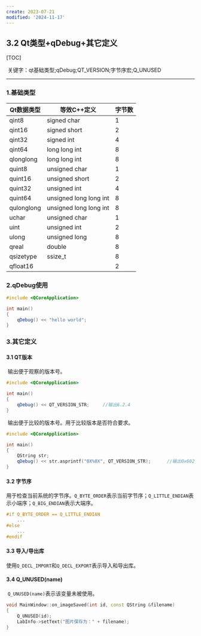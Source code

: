 ```yaml
---
create: 2023-07-21
modified: '2024-11-17'
---
```


## 3.2 Qt类型+qDebug+其它定义

[TOC]

​	关键字：qt基础类型;qDebug;QT_VERSION;字节序宏;Q_UNUSED

---

### 1.基础类型

| Qt数据类型 | 等效C++定义            | 字节数 |
| ---------- | ---------------------- | ------ |
| qint8      | signed char            | 1      |
| qint16     | signed short           | 2      |
| qint32     | signed int             | 4      |
| qint64     | long long int          | 8      |
| qlonglong  | long long int          | 8      |
| quint8     | unsigned char          | 1      |
| quint16    | unsigned short         | 2      |
| quint32    | unsigned int           | 4      |
| quint64    | unsigned long long int | 8      |
| qulonglong | unsigned long long int | 8      |
| uchar      | unsigned char          | 1      |
| uint       | unsigned int           | 2      |
| ulong      | unsigned long          | 8      |
| qreal      | double                 | 8      |
| qsizetype  | ssize_t                | 8      |
| qfloat16   |                        | 2      |

### 2.qDebug使用

```C++
#include <QCoreApplication>

int main()
{
	qDebug() << "hello world";
}
```

### 3.其它定义

#### 3.1 QT版本

​	输出便于观察的版本号。

```C++
#include <QCoreApplication>

int main()
{
	qDebug() << QT_VERSION_STR;		//输出6.2.4
}
```

​	输出便于比较的版本号。用于比较版本是否符合要求。

```C++
#include <QCoreApplication>

int main()
{
    QString str;
	qDebug() << str.asprintf("0X%0X", QT_VERSION_STR);		//输出0x60204
}
```

#### 3.2 字节序

​	用于检查当前系统的字节序。`Q_BYTE_ORDER`表示当前字节序；`Q_LITTLE_ENDIAN`表示小端序；`Q_BIG_ENDIAN`表示大端序。

```C++
#if Q_BYTE_ORDER == Q_LITTLE_ENDIAN
	...
#else
    ...
#endif
```

#### 3.3 导入/导出库

​	使用`Q_DECL_IMPORT`和`Q_DECL_EXPORT`表示导入和导出库。

#### 3.4 Q_UNUSED(name)

​	`Q_UNUSED(name)`表示该变量未被使用。

```C++
void MainWindow::on_imageSaved(int id, const QString &filename)
{
    Q_UNUSED(id);
    LabInfo->setText("图片保存为：" + filename);
}
```